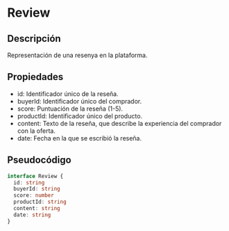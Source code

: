 # Review

## Descripción
Representación de una resenya en la plataforma.

## Propiedades
* id: Identificador único de la reseña.
* buyerId: Identificador único del comprador.
* score: Puntuación de la reseña (1-5).
* productId: Identificador único del producto.
* content: Texto de la reseña, que describe la experiencia del comprador con la oferta.
* date: Fecha en la que se escribió la reseña.

## Pseudocódigo
```typescript
interface Review {
  id: string
  buyerId: string
  score: number
  productId: string
  content: string
  date: string
}
```
